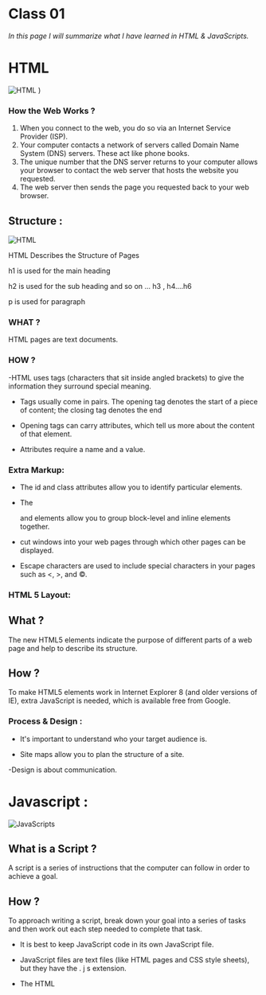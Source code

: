 # Class 01

*In this page I will summarize what I have learned in HTML & JavaScripts.*


# HTML


![HTML](![HTML]https://www.cdn.geeksforgeeks.org/wp-content/uploads/html.png)
)

### How the Web Works ?

1. When you connect to the web, you do so via an Internet Service Provider (ISP).
2. Your computer contacts a network of servers called Domain Name System (DNS) servers. These act like phone books. 
3. The unique number that the DNS server returns to your computer allows your browser to contact the web server that hosts the website you requested.
4. The web server then sends the page you requested back to your web browser.

## Structure :

![HTML](https://th.bing.com/th/id/OIP.2gSXs_H04c_2b9r3q7oE6AHaE5?pid=Api&rs=1)

HTML Describes the Structure of Pages

 h1 is used for the main heading 

h2 is used for the sub heading and so on ... h3 , h4....h6

p is used for paragraph




### WHAT ?

HTML pages are text documents.


### HOW ?

-HTML uses tags (characters that sit inside angled brackets) to give the information they surround special meaning.
 
- Tags usually come in pairs. The opening tag denotes the start of a piece of content; the closing tag denotes the end

- Opening tags can carry attributes, which tell us more about the content of that element.

-  Attributes require a name and a value.

### Extra Markup:

-  The id and class attributes allow you to identify particular elements.

- The <div> and <span> elements allow you to group block-level and inline elements together.
  
- <iframes> cut windows into your web pages through which other pages can be displayed.
  
- Escape characters are used to include special characters in your pages such as <, >, and ©.


### HTML 5 Layout:

## What ?

The new HTML5 elements indicate the purpose of different parts of a web page and help to describe its structure.

## How ?

To make HTML5 elements work in Internet Explorer 8 (and older versions of IE), extra JavaScript is needed, which is available free from Google.

### Process & Design :

- It's important to understand who your target audience is.

- Site maps allow you to plan the structure of a site.

-Design is about communication. 


# Javascript :


![JavaScripts](https://th.bing.com/th/id/OIP.yhDR04K5fbaotk0AarlUjgHaEJ?pid=Api&rs=1)


## What is a Script ?

A script is a series of instructions that the computer can follow in order to achieve a goal.

## How ? 

To approach writing a script, break down your goal into a series of tasks and then work out each step needed to complete that task.

- It is best to keep JavaScript code in its own JavaScript file.

-  JavaScript files are text files (like HTML pages and CSS style sheets), but they have the . j s extension. 

- The HTML <script> element is used in HTML pages to tell the browser to load the JavaScript file 
 
 -Web browsers use HTML markup to create a model of the web page. Each element creates its own node (which is a kind of object).
 
 - To make web pages interactive, you write code that uses the browser's model of the web page.






